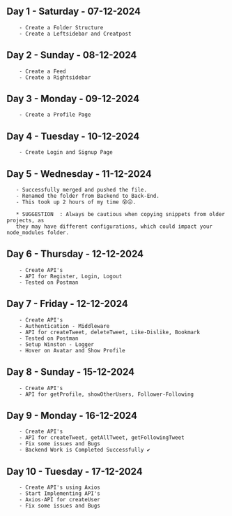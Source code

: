 ## Day 1 - Saturday  -  07-12-2024
        - Create a Folder Structure
        - Create a Leftsidebar and Creatpost

## Day 2 - Sunday  -  08-12-2024
        - Create a Feed 
        - Create a Rightsidebar

## Day 3 - Monday  -  09-12-2024
        - Create a Profile Page 
        
## Day 4 - Tuesday  -  10-12-2024
        - Create Login and Signup Page

## Day 5 - Wednesday  -  11-12-2024
       - Successfully merged and pushed the file.
       - Renamed the folder from Backend to Back-End.
       - This took up 2 hours of my time 😵😖.
       
       * SUGGESTION  : Always be cautious when copying snippets from older projects, as   
       they may have different configurations, which could impact your node_modules folder.

## Day 6 - Thursday  -  12-12-2024
        - Create API's
        - API for Register, Login, Logout
        - Tested on Postman

## Day 7 - Friday  -  12-12-2024
        - Create API's
        - Authentication - Middleware
        - API for createTweet, deleteTweet, Like-Dislike, Bookmark 
        - Tested on Postman
        - Setup Winston - Logger
        - Hover on Avatar and Show Profile

## Day 8 - Sunday  -  15-12-2024
        - Create API's
        - API for getProfile, showOtherUsers, Follower-Following


## Day 9 - Monday  -  16-12-2024
        - Create API's
        - API for createTweet, getAllTweet, getFollowingTweet
        - Fix some issues and Bugs
        - Backend Work is Completed Successfully ✔

## Day 10 - Tuesday  -  17-12-2024
        - Create API's using Axios
        - Start Implementing API's
        - Axios-API for createUser
        - Fix some issues and Bugs



